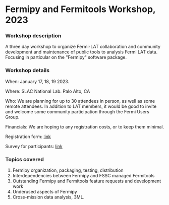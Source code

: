# Fermipy and Fermitools Workshop,  2023

### Workshop description

A three day workshop to organize Fermi-LAT collaboration and community
development and maintenance of public tools to analysis Fermi LAT
data.  Focusing in particular on the "Fermipy" software package.


### Workshop details

When: January 17, 18, 19 2023.

Where: SLAC National Lab.  Palo Alto, CA

Who: We are planning for up to 30 attendees in person, as well as some
remote attendees.  In addition to LAT members, it would be good to
invite and welcome some community participation through the
Fermi Users Group.

Financials: We are hoping to any registration costs, or to keep them
minimal.

Registration form:  [link](https://docs.google.com/forms/d/e/1FAIpQLSffouT1L-Ems-_PRhBnt_cWSB1x6aj5UQHLcQwsTby8iaeBbw/viewform?usp=sharing)

Survey for participants:  [link](https://docs.google.com/forms/d/e/1FAIpQLScfvJsWqW4NyNag6bSv90-LF3CxhgeRkPRZubsvTjc1eZNQ_A/viewform?usp=sharing)




### Topics covered

1. Fermipy organization, packaging, testing, distribution
2. Interdependencies between Fermipy and FSSC managed Fermitools
3. Outstanding Fermipy and Fermitools feature requests and development work
4. Underused aspects of Fermipy
5. Cross-mission data analysis, 3ML.




<!--  LocalWords:  Fermipy
 -->

